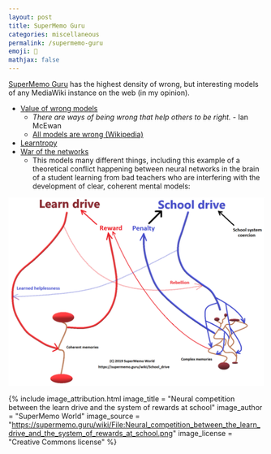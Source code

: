 ```yaml
---
layout: post
title: SuperMemo Guru
categories: miscellaneous
permalink: /supermemo-guru
emoji: 🧠
mathjax: false
---
```


[SuperMemo Guru](https://supermemo.guru/wiki/SuperMemo_Guru) has the highest density of wrong, but interesting models of any MediaWiki instance on the web (in my opinion).

- [Value of wrong models](https://supermemo.guru/wiki/Value_of_wrong_models)
  - *There are ways of being wrong that help others to be right.* - Ian McEwan
  - [All models are wrong (Wikipedia)](https://en.wikipedia.org/wiki/All_models_are_wrong)
- [Learntropy](https://supermemo.guru/wiki/Learntropy)
- [War of the networks](https://supermemo.guru/wiki/War_of_the_networks)
  - This models many different things, including this example of a theoretical conflict happening between neural networks in the brain of a student learning from bad teachers who are interfering with the development of clear, coherent mental models:

![Neural competition between the learn drive and the system of rewards at school](assets/creative-commons/1200px-Neural_competition_between_the_learn_drive_and_the_system_of_rewards_at_school.png)

{% include image_attribution.html 
  image_title = "Neural competition between the learn drive and the system of rewards at school"
  image_author = "SuperMemo World"
  image_source = "https://supermemo.guru/wiki/File:Neural_competition_between_the_learn_drive_and_the_system_of_rewards_at_school.png"
  image_license = "Creative Commons license"
%}